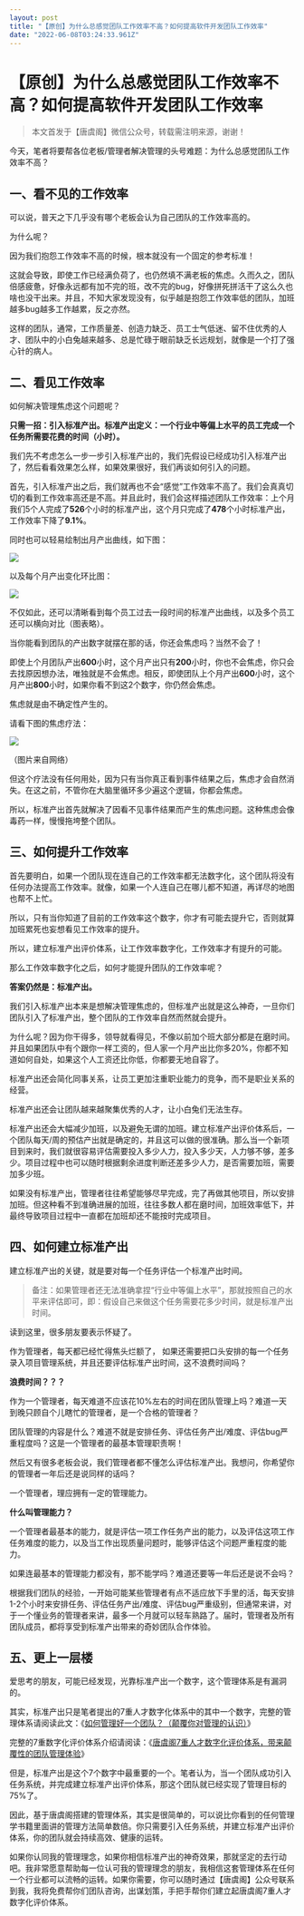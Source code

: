 ```yaml
---
layout: post
title: "【原创】为什么总感觉团队工作效率不高？如何提高软件开发团队工作效率"
date: "2022-06-08T03:24:33.961Z"
---
```

【原创】为什么总感觉团队工作效率不高？如何提高软件开发团队工作效率
=================================

> 本文首发于【唐虞阁】微信公众号，转载需注明来源，谢谢！

今天，笔者将要帮各位老板/管理者解决管理的头号难题：为什么总感觉团队工作效率不高？

一、看不见的工作效率
----------

可以说，普天之下几乎没有哪个老板会认为自己团队的工作效率高的。

为什么呢？

因为我们抱怨工作效率不高的时候，根本就没有一个固定的参考标准！

这就会导致，即使工作已经满负荷了，也仍然填不满老板的焦虑。久而久之，团队倍感疲惫，好像永远都有加不完的班，改不完的bug，好像拼死拼活干了这么久也啥也没干出来。并且，不知大家发现没有，似乎越是抱怨工作效率低的团队，加班越多bug越多工作越累，反之亦然。

这样的团队，通常，工作质量差、创造力缺乏、员工士气低迷、留不住优秀的人才、团队中的小白兔越来越多、总是忙碌于眼前缺乏长远规划，就像是一个打了强心针的病人。

二、看见工作效率
--------

如何解决管理焦虑这个问题呢？

**只需一招：引入标准产出。标准产出定义：一个行业中等偏上水平的员工完成一个任务所需要花费的时间（小时）。**

我们先不考虑怎么一步一步引入标准产出的，我们先假设已经成功引入标准产出了，然后看看效果怎么样，如果效果很好，我们再谈如何引入的问题。

首先，引入标准产出之后，我们就再也不会“感觉”工作效率不高了。我们会真真切切的看到工作效率高还是不高。并且此时，我们会这样描述团队工作效率：上个月我们5个人完成了**526**个小时的标准产出，这个月只完成了**478**个小时标准产出，工作效率下降了**9.1%**。

同时也可以轻易绘制出月产出曲线，如下图：

![](https://pic1.zhimg.com/80/v2-dc7987ac410e9454aa7203ef67b8e110_720w.jpg)

以及每个月产出变化环比图：

![](https://pic1.zhimg.com/80/v2-724f50fc1c7af4c3dae1cbcb24593568_720w.jpg)

不仅如此，还可以清晰看到每个员工过去一段时间的标准产出曲线，以及多个员工还可以横向对比（图表略）。

当你能看到团队的产出数字就摆在那的话，你还会焦虑吗？当然不会了！

即使上个月团队产出**600**小时，这个月产出只有**200**小时，你也不会焦虑，你只会去找原因想办法，唯独就是不会焦虑。相反，即使团队上个月产出**600**小时，这个月产出**800**小时，如果你看不到这2个数字，你仍然会焦虑。

焦虑就是由不确定性产生的。

请看下图的焦虑疗法：

![](https://pic4.zhimg.com/80/v2-875774c702d8db119ec7ce72c3aabd47_720w.jpg)

（图片来自网络）

但这个疗法没有任何用处，因为只有当你真正看到事件结果之后，焦虑才会自然消失。在这之前，不管你在大脑里循环多少遍这个逻辑，你都会焦虑。

所以，标准产出首先就解决了因看不见事件结果而产生的焦虑问题。这种焦虑会像毒药一样，慢慢拖垮整个团队。

三、如何提升工作效率
----------

首先要明白，如果一个团队现在连自己的工作效率都无法数字化，这个团队将没有任何办法提高工作效率。就像，如果一个人连自己在哪儿都不知道，再详尽的地图也帮不上忙。

所以，只有当你知道了目前的工作效率这个数字，你才有可能去提升它，否则就算加班累死也妄想看见工作效率的提升。

所以，建立标准产出评价体系，让工作效率数字化，工作效率才有提升的可能。

那么工作效率数字化之后，如何才能提升团队的工作效率呢？

**答案仍然是：标准产出。**

我们引入标准产出本来是想解决管理焦虑的，但标准产出就是这么神奇，一旦你们团队引入了标准产出，整个团队的工作效率自然而然就会提升。

为什么呢？因为你干得多，领导就看得见，不像以前加个班大部分都是在磨时间。并且如果团队中有个跟你一样工资的，但人家一个月产出比你多20%，你都不知道如何自处，如果这个人工资还比你低，你都要无地自容了。

标准产出还会简化同事关系，让员工更加注重职业能力的竞争，而不是职业关系的经营。

标准产出还会让团队越来越聚集优秀的人才，让小白兔们无法生存。

标准产出还会大幅减少加班，以及避免无谓的加班。建立标准产出评价体系后，一个团队每天/周的预估产出就是确定的，并且这可以做的很准确。那么当一个新项目到来时，我们就很容易评估需要投入多少人力，投入多少天，人力够不够，差多少。项目过程中也可以随时根据剩余进度判断还差多少人力，是否需要加班，需要加多少班。

如果没有标准产出，管理者往往希望能够尽早完成，完了再做其他项目，所以安排加班。但这种看不到准确进展的加班，往往多数人都在磨时间，加班效率低下，并最终导致项目过程中一直都在加班却还不能按时完成项目。

四、如何建立标准产出
----------

建立标准产出的关键，就是要对每一个任务评估一个标准产出时间。

> 备注：如果管理者还无法准确拿捏“行业中等偏上水平”，那就按照自己的水平来评估即可，即：假设自己来做这个任务需要花多少时间，就是标准产出时间。

读到这里，很多朋友要表示怀疑了。

作为管理者，每天都已经忙得焦头烂额了， 如果还需要把口头安排的每一个任务录入项目管理系统，并且还要评估标准产出时间，这不浪费时间吗？

**浪费时间？？？**

作为一个管理者，每天难道不应该花10%左右的时间在团队管理上吗？难道一天到晚只顾自个儿瞎忙的管理者，是一个合格的管理者？

团队管理的内容是什么？难道不就是安排任务、评估任务产出/难度、评估bug严重程度吗？这是一个管理者的最基本管理职责啊！

然后又有很多老板会说，我们管理者都不懂怎么评估标准产出。我想问，你希望你的管理者一年后还是说同样的话吗？

一个管理者，理应拥有一定的管理能力。

**什么叫管理能力？**

一个管理者最基本的能力，就是评估一项工作任务产出的能力，以及评估这项工作任务难度的能力，以及当工作出现质量问题时，能够评估这个问题严重程度的能力。

如果连最基本的管理能力都没有，那不能学吗？难道还要等一年后还是说不会吗？

根据我们团队的经验，一开始可能某些管理者有点不适应放下手里的活，每天安排1-2个小时来安排任务、评估任务产出/难度、评估bug严重级别，但通常来讲，对于一个懂业务的管理者来讲，最多一个月就可以轻车熟路了。届时，管理者及所有团队成员，都将享受到标准产出带来的奇妙团队合作体验。

五、更上一层楼
-------

爱思考的朋友，可能已经发现，光靠标准产出一个数字，这个管理体系是有漏洞的。

其实，标准产出只是笔者提出的7重人才数字化体系中的其中一个数字，完整的管理体系请阅读此文：《[如何管理好一个团队？（颠覆你对管理的认识）](http://tangyuge.com/feature/how-to-manage-a-team)》

完整的7重数字化评价体系介绍请阅读：《[唐虞阁7重人才数字化评价体系，带来颠覆性的团队管理体验](http://tangyuge.com/feature/digitalize-every-employee)》

但是，标准产出是这个7个数字中最重要的一个。笔者认为，当一个团队成功引入任务系统，并完成建立标准产出评价体系，那这个团队就已经实现了管理目标的75%了。

因此，基于唐虞阁搭建的管理体系，其实是很简单的，可以说比你看到的任何管理学书籍里面讲的管理方法简单数倍。你只需要引入任务系统，并建立标准产出评价体系，你的团队就会持续高效、健康的运转。

如果你认同我的管理理念，如果你相信标准产出的神奇效果，那就坚定的去行动吧。我非常愿意帮助每一位认可我的管理理念的朋友，我相信这套管理体系在任何一个行业都可以流畅的运转。如果你需要，你可以随时通过【唐虞阁】公众号联系到我，我将免费帮你们团队咨询，出谋划策，手把手帮你们建立起唐虞阁7重人才数字化评价体系。